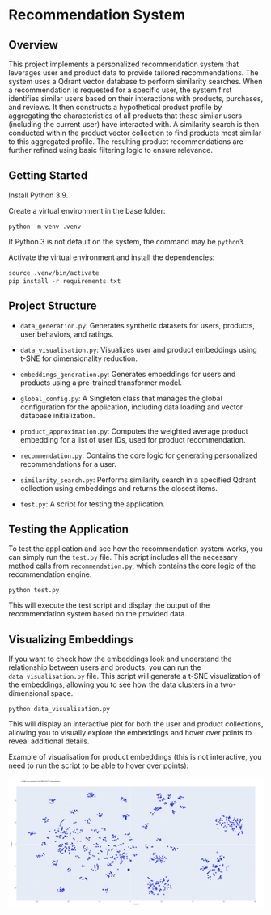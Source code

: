 # Recommendation System

## Overview

This project implements a personalized recommendation system that leverages user and product data to provide tailored recommendations. The system uses a Qdrant vector database to perform similarity searches. When a recommendation is requested for a specific user, the system first identifies similar users based on their interactions with products, purchases, and reviews. It then constructs a hypothetical product profile by aggregating the characteristics of all products that these similar users (including the current user) have interacted with. A similarity search is then conducted within the product vector collection to find products most similar to this aggregated profile. The resulting product recommendations are further refined using basic filtering logic to ensure relevance.

## Getting Started

Install Python 3.9.

Create a virtual environment in the base folder:

```
python -m venv .venv
```
If Python 3 is not default on the system, the command may be `python3`.

Activate the virtual environment and install the dependencies:
```
source .venv/bin/activate
pip install -r requirements.txt
```

## Project Structure

- `data_generation.py`: Generates synthetic datasets for users, products, user behaviors, and ratings.

- `data_visualisation.py`: Visualizes user and product embeddings using t-SNE for dimensionality reduction.

- `embeddings_generation.py`: Generates embeddings for users and products using a pre-trained transformer model.

- `global_config.py`: A Singleton class that manages the global configuration for the application, including data loading and vector database initialization.

- `product_approximation.py`: Computes the weighted average product embedding for a list of user IDs, used for product recommendation.

- `recommendation.py`: Contains the core logic for generating personalized recommendations for a user.

- `similarity_search.py`: Performs similarity search in a specified Qdrant collection using embeddings and returns the closest items.

- `test.py`: A script for testing the application.

## Testing the Application

To test the application and see how the recommendation system works, you can simply run the `test.py` file. This script includes all the necessary method calls from `recommendation.py`, which contains the core logic of the recommendation engine.

```
python test.py
```

This will execute the test script and display the output of the recommendation system based on the provided data.

## Visualizing Embeddings

If you want to check how the embeddings look and understand the relationship between users and products, you can run the `data_visualisation.py` file. This script will generate a t-SNE visualization of the embeddings, allowing you to see how the data clusters in a two-dimensional space.

```
python data_visualisation.py
```

This will display an interactive plot for both the user and product collections, allowing you to visually explore the embeddings and hover over points to reveal additional details.

Example of visualisation for product embeddings (this is not interactive, you need to run the script to be able to hover over points):

![alt text](https://github.com/TudorCosmin/recommendation_system/blob/main/recommendation_system/images/product_emb.png)

